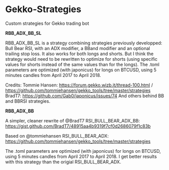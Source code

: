 # Gekko-Strategies
Custom strategies for Gekko trading bot


<b>RBB_ADX_BB_SL</b>

RBB_ADX_BB_SL is a strategy combining strategies previously developped: Bull Bear RSI, with an ADX modifier, a BBand modifier and an optional trailing stop loss.
It also works for both longs and shorts. But I think the strategy would need to be rewritten to optimize for shorts (using specific values for shorts instead of the same values than for the longs).
The .toml parameters are optimized (with japonicus) for longs on BTCUSD, using 5 minutes candles from April 2017 to April 2018.

Credits: 
Tommie Hansen: https://forum.gekko.wizb.it/thread-100.html / https://github.com/tommiehansen/gekko_tools/tree/master/strategies
BradT7: https://github.com/Gab0/japonicus/issues/74
And others behind BB and BBRSI strategies.


<b>RBB_ADX_BB</b>

A simpler, cleaner rewrite of @BradT7 RSI_BULL_BEAR_ADX_BB: https://gist.github.com/BradT7/48915aa4b9319f7cf0d2686079f1c83b

Based on @tommiehansen RSI_BULL_BEAR_ADX: https://github.com/tommiehansen/gekko_tools/tree/master/strategies

The .toml parameters are optimized (with japonicus) for longs on BTCUSD, using 5 minutes candles from April 2017 to April 2018.
I get better results with this strategy than the origial RSI_BULL_BEAR_ADX.
